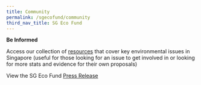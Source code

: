 ```yaml
---
title: Community
permalink: /sgecofund/community
third_nav_title: SG Eco Fund
---
```


**Be Informed**

Access our collection of [resources](/resources/) that cover key environmental issues in Singapore (useful for those looking for an issue to get involved in or looking for more stats and evidence for their own proposals)

View the SG Eco Fund [Press Release]()

<!-- 
**Be Inspired**

Stories of grantees to inspire potential applicants

People – stories of people behind the projects

Project – stories about the progress made by grantees

Potential grantee features as of now:

Engineering Good

Farmily

Rachel Lee

**Be Involved**

A platform where interested parties can indicate their interest and be matched with other potential applicants or existing grantees in our network

Want to become an Eco-Warrior and join the ranks of growing community of do-gooders? Join our mailing list by filling up this form to get updates on events and find opportunities to collaborate with other like-minded individuals: \&lt;FORM LINK\&gt; -->
